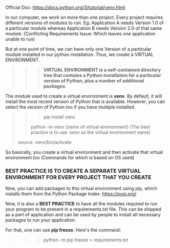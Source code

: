Official Doc: https://docs.python.org/3/tutorial/venv.html

In our computer, we work on more than one project. Every project requires different versions of modules to run. Eg: Application A needs Version 1.0 of a particular module whereas Application B needs Version 2.0 of that same module. (Conflicting Requirements Issue: Which leaves one application unable to run)

But at one point of time, we can have only one Version of a particular module installed in our python installation. Thus, we create a VIRTUAL ENVIRONMENT.

>>> **VIRTUAL ENVIRONMENT is a self-contained directory tree that contains a Python installation for a particular version of Python, plus a number of additional packages.**

The module used to create a virtual environment is **venv**. By default, it will install the most recent version of Python that is available. However, you can select the version of Python too if you have multiple installed.

>>> pip install venv
>>
>> python -m venv {name of virtual environment}
>> (The best practice is to use .venv as the virtual environment name)
>
>source .venv/bin/activate

So basically, you create a virtual environment and then activate that virtual environment too (Commands for which is based on OS used)

### BEST PRACTICE IS TO CREATE A SEPARATE VIRTUAL ENVIRONMENT FOR EVERY PROJECT THAT YOU CREATE

Now, you can add packages to this virtual environment using pip, which installs them from the Python Package Index: https://pypi.org/

Now, it is also a **BEST PRACTICE** to have all the modules required to run your program to be present in a requirements.txt file. This can be shipped as a part of application and can be used by people to install all necessary packages to run your application.

For that, one can use **pip freeze**. Here's the command:

>>> python -m pip freeze > requirements.txt